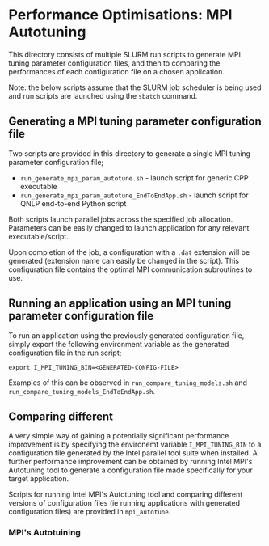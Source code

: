 # Performance Optimisations: MPI Autotuning

This directory consists of multiple SLURM run scripts to generate MPI tuning parameter configuration files, and then to comparing the performances of each configuration file on a chosen application. 

Note: the below scripts assume that the SLURM job scheduler is being used and run scripts are launched using the `sbatch` command.

## Generating a MPI tuning parameter configuration file

Two scripts are provided in this directory to generate a single MPI tuning parameter configuration file;

- `run_generate_mpi_param_autotune.sh`  -   launch script for generic CPP executable
- `run_generate_mpi_param_autotune_EndToEndApp.sh` - launch script for QNLP end-to-end Python script

Both scripts launch parallel jobs across the specified job allocation. Parameters can be easily changed to launch application for any relevant executable/script.

Upon completion of the job, a configuration with a `.dat` extension will be generated (extension name can easily be changed in the script). This configuration file contains the optimal MPI communication subroutines to use.

## Running an application using an MPI tuning parameter configuration file

To run an application using the previously generated configuration file, simply export the following environment variable as the generated configuration file in the run script;

```{bash}
export I_MPI_TUNING_BIN=<GENERATED-CONFIG-FILE>
```

Examples of this can be observed in `run_compare_tuning_models.sh` and `run_compare_tuning_models_EndToEndApp.sh`.

## Comparing different

A very simple way of gaining a potentially significant performance improvement is by specifying the environemt variable `I_MPI_TUNING_BIN` to a configuration file generated by the Intel parallel tool suite when installed. A further performance improvement can be obtained by running Intel MPI's Autotuning tool to generate a configuration file made specifically for your target application.

Scripts for running Intel MPI's Autotuning tool and comparing different versions of configuration files (ie running applications with generated configuration files) are provided in `mpi_autotune`.

### MPI's Autotuining

